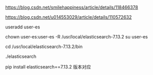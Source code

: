 https://blog.csdn.net/smilehappiness/article/details/118466378

https://blog.csdn.net/u014553029/article/details/110572632

useradd user-es


chown user-es:user-es -R /usr/local/elasticsearch-7.13.2
su user-es

cd /usr/local/elasticsearch-7.13.2/bin

./elasticsearch


pip  install  elasticsearch==7.13.2  版本对应